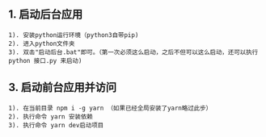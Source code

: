 
## 1. 启动后台应用
    1). 安装python运行环境（python3自带pip)
	2). 进入python文件夹
	3). 双击"启动后台.bat"即可。（第一次必须这么启动，之后不但可以这么启动，还可以执行 python 接口.py 来启动)

## 3. 启动前台应用并访问
	1). 在当前目录 npm i -g yarn （如果已经全局安装了yarn略过此步）
	2). 执行命令 yarn 安装依赖
	3). 执行命令 yarn dev启动项目


